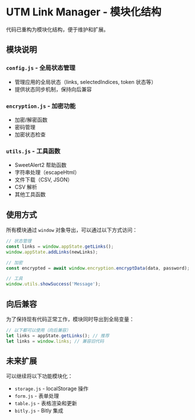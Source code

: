 # UTM Link Manager - 模块化结构

代码已重构为模块化结构，便于维护和扩展。

## 模块说明

### `config.js` - 全局状态管理
- 管理应用的全局状态（links, selectedIndices, token 状态等）
- 提供状态同步机制，保持向后兼容

### `encryption.js` - 加密功能
- 加密/解密函数
- 密码管理
- 加密状态检查

### `utils.js` - 工具函数
- SweetAlert2 帮助函数
- 字符串处理（escapeHtml）
- 文件下载（CSV, JSON）
- CSV 解析
- 其他工具函数

## 使用方式

所有模块通过 `window` 对象导出，可以通过以下方式访问：

```javascript
// 状态管理
const links = window.appState.getLinks();
window.appState.addLinks(newLinks);

// 加密
const encrypted = await window.encryption.encryptData(data, password);

// 工具
window.utils.showSuccess('Message');
```

## 向后兼容

为了保持现有代码正常工作，模块同时导出到全局变量：

```javascript
// 以下都可以使用（向后兼容）
let links = appState.getLinks(); // 推荐
let links = window.links; // 兼容旧代码
```

## 未来扩展

可以继续将以下功能模块化：
- `storage.js` - localStorage 操作
- `form.js` - 表单处理
- `table.js` - 表格渲染和更新
- `bitly.js` - Bitly 集成

